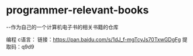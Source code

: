 # programmer-relevant-books
--作为自己的一个计算机电子书的相关书籍的仓库


编程
    c语言：
    链接：https://pan.baidu.com/s/1dJ_f-mgTcyJs70TxwGDgFg 提取码：q9d9
      

